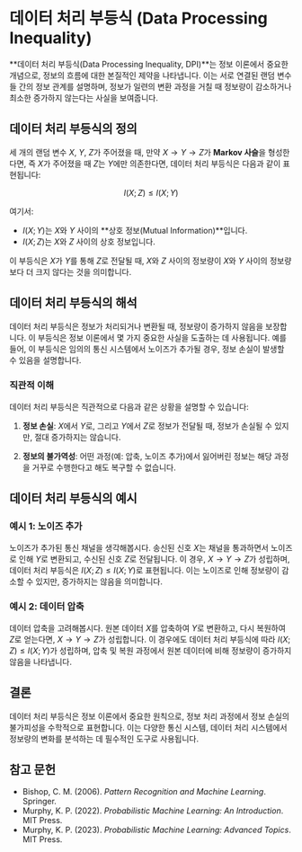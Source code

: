 # 데이터 처리 부등식 (Data Processing Inequality)

**데이터 처리 부등식(Data Processing Inequality, DPI)**는 정보 이론에서 중요한 개념으로, 정보의 흐름에 대한 본질적인 제약을 나타냅니다. 이는 서로 연결된 랜덤 변수들 간의 정보 관계를 설명하며, 정보가 일련의 변환 과정을 거칠 때 정보량이 감소하거나 최소한 증가하지 않는다는 사실을 보여줍니다.

## 데이터 처리 부등식의 정의

세 개의 랜덤 변수 $X$, $Y$, $Z$가 주어졌을 때, 만약 $X \rightarrow Y \rightarrow Z$가 **Markov 사슬**을 형성한다면, 즉 $X$가 주어졌을 때 $Z$는 $Y$에만 의존한다면, 데이터 처리 부등식은 다음과 같이 표현됩니다:

$$
I(X; Z) \leq I(X; Y)
$$

여기서:

- $I(X; Y)$는 $X$와 $Y$ 사이의 **상호 정보(Mutual Information)**입니다.
- $I(X; Z)$는 $X$와 $Z$ 사이의 상호 정보입니다.

이 부등식은 $X$가 $Y$를 통해 $Z$로 전달될 때, $X$와 $Z$ 사이의 정보량이 $X$와 $Y$ 사이의 정보량보다 더 크지 않다는 것을 의미합니다.

## 데이터 처리 부등식의 해석

데이터 처리 부등식은 정보가 처리되거나 변환될 때, 정보량이 증가하지 않음을 보장합니다. 이 부등식은 정보 이론에서 몇 가지 중요한 사실을 도출하는 데 사용됩니다. 예를 들어, 이 부등식은 임의의 통신 시스템에서 노이즈가 추가될 경우, 정보 손실이 발생할 수 있음을 설명합니다.

### 직관적 이해

데이터 처리 부등식은 직관적으로 다음과 같은 상황을 설명할 수 있습니다:

1. **정보 손실**: $X$에서 $Y$로, 그리고 $Y$에서 $Z$로 정보가 전달될 때, 정보가 손실될 수 있지만, 절대 증가하지는 않습니다.
   
2. **정보의 불가역성**: 어떤 과정(예: 압축, 노이즈 추가)에서 잃어버린 정보는 해당 과정을 거꾸로 수행한다고 해도 복구할 수 없습니다.

## 데이터 처리 부등식의 예시

### 예시 1: 노이즈 추가

노이즈가 추가된 통신 채널을 생각해봅시다. 송신된 신호 $X$는 채널을 통과하면서 노이즈로 인해 $Y$로 변환되고, 수신된 신호 $Z$로 전달됩니다. 이 경우, $X \rightarrow Y \rightarrow Z$가 성립하며, 데이터 처리 부등식은 $I(X; Z) \leq I(X; Y)$로 표현됩니다. 이는 노이즈로 인해 정보량이 감소할 수 있지만, 증가하지는 않음을 의미합니다.

### 예시 2: 데이터 압축

데이터 압축을 고려해봅시다. 원본 데이터 $X$를 압축하여 $Y$로 변환하고, 다시 복원하여 $Z$로 얻는다면, $X \rightarrow Y \rightarrow Z$가 성립합니다. 이 경우에도 데이터 처리 부등식에 따라 $I(X; Z) \leq I(X; Y)$가 성립하며, 압축 및 복원 과정에서 원본 데이터에 비해 정보량이 증가하지 않음을 나타냅니다.

## 결론

데이터 처리 부등식은 정보 이론에서 중요한 원칙으로, 정보 처리 과정에서 정보 손실의 불가피성을 수학적으로 표현합니다. 이는 다양한 통신 시스템, 데이터 처리 시스템에서 정보량의 변화를 분석하는 데 필수적인 도구로 사용됩니다.

## 참고 문헌

- Bishop, C. M. (2006). *Pattern Recognition and Machine Learning*. Springer.
- Murphy, K. P. (2022). *Probabilistic Machine Learning: An Introduction*. MIT Press.
- Murphy, K. P. (2023). *Probabilistic Machine Learning: Advanced Topics*. MIT Press.
